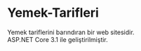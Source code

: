 # Yemek-Tarifleri
 Yemek tariflerini barındıran bir web sitesidir.   
 ASP.NET Core 3.1 ile geliştirilmiştir.  
